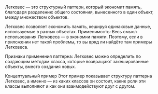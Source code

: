 Легковес — это структурный паттерн, который экономит память, благодаря разделению общего состояния, вынесенного в один объект, между множеством объектов.

Легковес позволяет экономить память, кешируя одинаковые данные, используемые в разных объектах.
Применимость: Весь смысл использования Легковеса — в экономии памяти. Поэтому, если в приложении нет такой проблемы, то вы вряд ли найдёте там примеры Легковеса.

Признаки применения паттерна: Легковес можно определить по создающим методам класса, которые возвращают закешированные объекты, вместо создания новых.

Концептуальный пример
Этот пример показывает структуру паттерна Легковес, а именно — из каких классов он состоит, какие роли эти классы выполняют и как они взаимодействуют друг с другом.